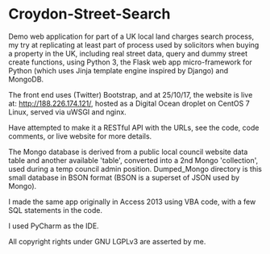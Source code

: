 # Croydon-Street-Search
Demo web application for part of a UK local land charges search process, my try at replicating at least part of process used by solicitors when buying a property in the UK, including real street data, query and dummy street create functions, using Python 3, the Flask web app micro-framework for Python (which uses Jinja template engine inspired by Django) and MongoDB.

The front end uses (Twitter) Bootstrap, and at 25/10/17, the website is live at: http://188.226.174.121/, hosted as a Digital Ocean droplet on CentOS 7 Linux, served via uWSGI and nginx.

Have attempted to make it a RESTful API with the URLs, see the code, code comments, or live website for more details.

The Mongo database is derived from a public local council website data table and another available 'table', converted into a 2nd Mongo 'collection', used during a temp council admin position. Dumped_Mongo directory is this small database in BSON format (BSON is a superset of JSON used by Mongo).

I made the same app originally in Access 2013 using VBA code, with a few SQL statements in the code.

I used PyCharm as the IDE.

All copyright rights under GNU LGPLv3 are asserted by me.
